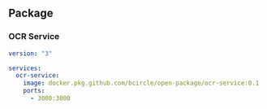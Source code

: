 ## Package

### OCR Service

```yml
version: "3"

services:
  ocr-service:
    image: docker.pkg.github.com/bcircle/open-package/ocr-service:0.1
    ports:
      - 3000:3000
```
